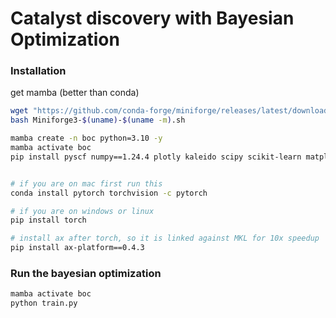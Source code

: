 # Catalyst discovery with Bayesian Optimization


### Installation
get mamba (better than conda)
```bash
wget "https://github.com/conda-forge/miniforge/releases/latest/download/Miniforge3-$(uname)-$(uname -m).sh"
bash Miniforge3-$(uname)-$(uname -m).sh
```

```bash
mamba create -n boc python=3.10 -y
mamba activate boc
pip install pyscf numpy==1.24.4 plotly kaleido scipy scikit-learn matplotlib==3.8.4 seaborn black tqdm joblib einops pandas ipykernel jupyter 


# if you are on mac first run this
conda install pytorch torchvision -c pytorch

# if you are on windows or linux
pip install torch

# install ax after torch, so it is linked against MKL for 10x speedup
pip install ax-platform==0.4.3
```

### Run the bayesian optimization
```bash
mamba activate boc
python train.py
```

